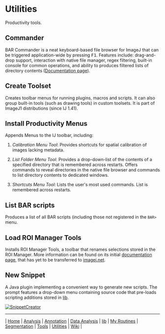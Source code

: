 # Utilities

Productivity tools.

## Commander
BAR Commander is a neat keyboard-based file browser for ImageJ that can be triggered
application-wide by pressing <kbd>F1</kbd>.
Features include: drag-and-drop support, interaction with native file manager, regex
filtering, built-in console for common operations, and ability to produces filtered lists
of directory contents ([Documentation page](http://imagej.net/BAR#Commander)).


## Create Toolset
Creates toolbar menus for running plugins, macros and scripts. It can also group built-in
tools (such as drawing tools) in custom toolsets. It is part of ImageJ1 distributions
(since IJ 1.41).


## Install Productivity Menus
Appends Menus to the IJ toolbar, including:

1. *Calibration Menu Tool*: Provides shortcuts for spatial calibration of images lacking
   metadata.

1. *List Folder Menu Tool*: Provides a drop-down-list of the contents of a specified directory
   that is remembered across restarts.
   Offers commands to reveal directories in the native file browser and commands to list
   directory contents to dedicated windows.

1. *Shortcuts Menu Tool*: Lists the user's most used commands. List is remembered across
   restarts.


## List BAR scripts
Produces a list of all BAR scripts (including those not registered in the `BAR>` menu.


## Load ROI Manager Tools
Installs ROI Manager Tools, a toolbar that renames selections stored in the ROI Manager.
More information can be found on its initial
[documentation page](http://imagej.net/plugins/roi-manager-tools), that has yet to be
transferred to [imagej.net](http://imagej.net/).


## New Snippet
A Java plugin implementing a convenient way to generate new scripts. The prompt features a
drop-down menu containing source code that pre-loads scripting additions stored in [lib].

[![SnippetCreator](http://imagej.net/_images/d/de/SnippetCreator.png)](http://imagej.net/BAR#Snippets)



------
| [Home] | [Analysis] | [Annotation] | [Data Analysis] | [lib] | [My Routines] | [Segmentation] | [Tools] | [Utilities] | [Wiki] |

[Home]: https://github.com/tferr/Scripts
[Analysis]: https://github.com/tferr/Scripts/tree/master/BAR/src/main/resources/scripts/BAR/Analysis
[Annotation]: https://github.com/tferr/Scripts/tree/master/BAR/src/main/resources/scripts/BAR/Annotation
[Data Analysis]: https://github.com/tferr/Scripts/tree/master/BAR/src/main/resources/scripts/BAR/Data_Analysis
[lib]: https://github.com/tferr/Scripts/tree/master//BAR/src/main/resources/scripts/BAR/lib
[My Routines]: https://github.com/tferr/Scripts/tree/master/BAR/src/main/resources/scripts/BAR/My_Routines
[Segmentation]: https://github.com/tferr/Scripts/tree/master/BAR/src/main/resources/scripts/BAR/Segmentation
[Tools]: https://github.com/tferr/Scripts/tree/master//BAR/src/main/resources/scripts/BAR/tools
[Utilities]: https://github.com/tferr/Scripts/tree/master//BAR/src/main/resources/scripts/BAR/Utilities
[Wiki]: https://imagej.net/BAR

